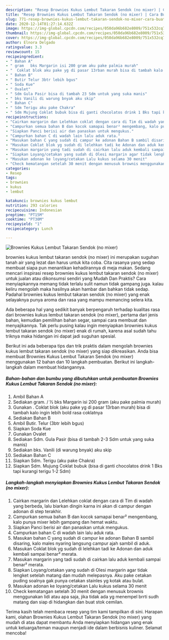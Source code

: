 ```yaml
---
description: "Resep Brownies Kukus Lembut Takaran Sendok (no mixer) | Cara Buat Brownies Kukus Lembut Takaran Sendok (no mixer) Yang Enak Dan Mudah"
title: "Resep Brownies Kukus Lembut Takaran Sendok (no mixer) | Cara Buat Brownies Kukus Lembut Takaran Sendok (no mixer) Yang Enak Dan Mudah"
slug: 771-resep-brownies-kukus-lembut-takaran-sendok-no-mixer-cara-buat-brownies-kukus-lembut-takaran-sendok-no-mixer-yang-enak-dan-mudah
date: 2020-12-14T01:27:14.632Z
image: https://img-global.cpcdn.com/recipes/050da96b682e8009/751x532cq70/brownies-kukus-lembut-takaran-sendok-no-mixer-foto-resep-utama.jpg
thumbnail: https://img-global.cpcdn.com/recipes/050da96b682e8009/751x532cq70/brownies-kukus-lembut-takaran-sendok-no-mixer-foto-resep-utama.jpg
cover: https://img-global.cpcdn.com/recipes/050da96b682e8009/751x532cq70/brownies-kukus-lembut-takaran-sendok-no-mixer-foto-resep-utama.jpg
author: Elnora Delgado
ratingvalue: 3.3
reviewcount: 15
recipeingredient:
- " Bahan A"
- " gram   bks Margarin isi 200 gram aku pake palmia murah"
- "  Coklat blok aku pake yg di pasar 13rban murah bisa di tambah kalo ingin lebih bold rasa coklatnya"
- " Bahan B"
- " Butir Telur 3btr lebih bgus"
- " Soda Kue"
- " Ovalet"
- " Sdm Gula Pasir bisa di tambah 23 Sdm untuk yang suka manis"
- " bks Vanili di warung bnyak aku skip"
- " Bahan C"
- " Sdm Terigu aku pake Chakra"
- " Sdm Mujung Coklat bubuk bisa di ganti chocolatos drink 1 Bks tapi kurangi terigu 12 Sdm"
recipeinstructions:
- "Cairkan margarin dan Lelehkan coklat dengan cara di Tim di wadah yang berbeda, lalu biarkan dingin karna ini akan di campur dengan adonan di step terakhir."
- "Campurkan semua bahan B dan kocok samapai benar² mengembang, kalo punya mixer lebih gampang dan hemat waktu."
- "Siapkan Panci berisi air dan panaskan untuk mengukus."
- "Campurkan bahan C di wadah lain lalu aduk rata."
- "Masukan bahan C yang sudah di campur ke adonan Bahan B sambil disaring, kalo males nyaring langsung campur ajah sambil di aduk."
- "Masukan Coklat blok yg sudah di lelehkan tadi ke Adonan dan aduk kembali sampai benar² merata."
- "Masukan margarin yang tadi sudah di cairkan lalu aduk kembali sampai benar² merata."
- "Siapkan Loyang/cetakan yang sudah di Olesi margarin agar tidak lengket setelah matang dan mudah melepasnya. Aku pake cetakan puding soalnya gak punya cetakan stainles yg kotak atau bulat."
- "Masukan adonan ke loyang/cetakan Lalu kukus selama 30 menit"
- "Check kematangan setelah 30 menit dengan menusuk brownis menggunakan lidi atau apa saja, jika tidak ada yg menempel brrti sudh matang dan siap di hidangkan dan buat stok cemilan."
categories:
- Resep
tags:
- brownies
- kukus
- lembut

katakunci: brownies kukus lembut 
nutrition: 293 calories
recipecuisine: Indonesian
preptime: "PT15M"
cooktime: "PT30M"
recipeyield: "1"
recipecategory: Lunch

---
```



![Brownies Kukus Lembut Takaran Sendok (no mixer)](https://img-global.cpcdn.com/recipes/050da96b682e8009/751x532cq70/brownies-kukus-lembut-takaran-sendok-no-mixer-foto-resep-utama.jpg)


brownies kukus lembut takaran sendok (no mixer) ini merupakan suguhan tanah air yang lezat dan harus untuk kita coba. Cita rasanya yang sedap membuat siapa pun menantikan kehadirannya di meja makan.
Sedang mencari inspirasi resep brownies kukus lembut takaran sendok (no mixer) untuk jualan atau dikonsumsi sendiri yang Mudah Dan Praktis? Cara menyiapkannya memang tidak terlalu sulit namun tidak gampang juga. kalau keliru mengolah maka hasilnya akan hambar dan bahkan tidak sedap. Padahal brownies kukus lembut takaran sendok (no mixer) yang enak selayaknya punya aroma dan rasa yang mampu memancing selera kita.

Ada beberapa hal yang sedikit banyak berpengaruh terhadap kualitas rasa dari brownies kukus lembut takaran sendok (no mixer), pertama dari jenis bahan, kemudian pemilihan bahan segar, sampai cara membuat dan menyajikannya. Tak perlu pusing kalau ingin menyiapkan brownies kukus lembut takaran sendok (no mixer) enak di rumah, karena asal sudah tahu triknya maka hidangan ini dapat jadi suguhan spesial.




Berikut ini ada beberapa tips dan trik praktis dalam mengolah brownies kukus lembut takaran sendok (no mixer) yang siap dikreasikan. Anda bisa membuat Brownies Kukus Lembut Takaran Sendok (no mixer) menggunakan 12 bahan dan 10 langkah pembuatan. Berikut ini langkah-langkah dalam membuat hidangannya.

<!--inarticleads1-->

##### Bahan-bahan dan bumbu yang dibutuhkan untuk pembuatan Brownies Kukus Lembut Takaran Sendok (no mixer):

1. Ambil  Bahan A
1. Sediakan  gram. / ½ bks Margarin isi 200 gram (aku pake palmia murah)
1. Gunakan  . Coklat blok (aku pake yg di pasar 13rban murah) bisa di tambah kalo ingin lebih bold rasa coklatnya
1. Sediakan  Bahan B
1. Ambil  Butir. Telur (3btr lebih bgus)
1. Siapkan  Soda Kue
1. Gunakan  Ovalet
1. Sediakan  Sdm. Gula Pasir (bisa di tambah 2-3 Sdm untuk yang suka manis)
1. Sediakan  bks. Vanili (di warung bnyak) aku skip
1. Sediakan  Bahan C
1. Siapkan  Sdm. Terigu (aku pake Chakra)
1. Siapkan  Sdm. Mujung Coklat bubuk (bisa di ganti chocolatos drink 1 Bks tapi kurangi terigu 1-2 Sdm)




<!--inarticleads2-->

##### Langkah-langkah menyiapkan Brownies Kukus Lembut Takaran Sendok (no mixer):

1. Cairkan margarin dan Lelehkan coklat dengan cara di Tim di wadah yang berbeda, lalu biarkan dingin karna ini akan di campur dengan adonan di step terakhir.
1. Campurkan semua bahan B dan kocok samapai benar² mengembang, kalo punya mixer lebih gampang dan hemat waktu.
1. Siapkan Panci berisi air dan panaskan untuk mengukus.
1. Campurkan bahan C di wadah lain lalu aduk rata.
1. Masukan bahan C yang sudah di campur ke adonan Bahan B sambil disaring, kalo males nyaring langsung campur ajah sambil di aduk.
1. Masukan Coklat blok yg sudah di lelehkan tadi ke Adonan dan aduk kembali sampai benar² merata.
1. Masukan margarin yang tadi sudah di cairkan lalu aduk kembali sampai benar² merata.
1. Siapkan Loyang/cetakan yang sudah di Olesi margarin agar tidak lengket setelah matang dan mudah melepasnya. Aku pake cetakan puding soalnya gak punya cetakan stainles yg kotak atau bulat.
1. Masukan adonan ke loyang/cetakan Lalu kukus selama 30 menit
1. Check kematangan setelah 30 menit dengan menusuk brownis menggunakan lidi atau apa saja, jika tidak ada yg menempel brrti sudh matang dan siap di hidangkan dan buat stok cemilan.




Terima kasih telah membaca resep yang tim kami tampilkan di sini. Harapan kami, olahan Brownies Kukus Lembut Takaran Sendok (no mixer) yang mudah di atas dapat membantu Anda menyiapkan hidangan yang enak untuk keluarga/teman maupun menjadi ide dalam berbisnis kuliner. Selamat mencoba!
